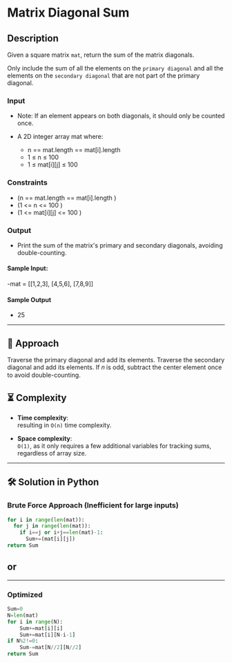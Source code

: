 # Matrix Diagonal Sum 

##  Description
Given a square matrix `mat`, return the sum of the matrix diagonals.

Only include the sum of all the elements on the `primary diagonal` and all the elements on the `secondary diagonal` that are not part of the primary diagonal.

### Input
- Note: If an element appears on both diagonals, it should only be counted once.


- A 2D integer array mat where:
  - n == mat.length == mat[i].length
  - 1 ≤ n ≤ 100
  - 1 ≤ mat[i][j] ≤ 100

### Constraints

- \(n == mat.length == mat[i].length \)
- \(1 <= n <= 100 \)
- \(1 <= mat[i][j] <= 100 \)

### Output

- Print the sum of the matrix's primary and secondary diagonals, avoiding double-counting.

#### Sample Input:

  -mat = [[1,2,3], [4,5,6], [7,8,9]]

#### **Sample Output**
  - 25



---

## 📝 Approach
Traverse the primary diagonal and add its elements.
Traverse the secondary diagonal and add its elements.
If 𝑛 is odd, subtract the center element once to avoid double-counting.

## ⏳ Complexity

- **Time complexity**:  
  resulting in `O(n)` time complexity.

- **Space complexity**:  
  `O(1)`, as it only requires a few additional variables for tracking sums, regardless of array size.

---

## 🛠️ Solution in Python 

### Brute Force Approach (Inefficient for large inputs)

```python
for i in range(len(mat)):
  for j in range(len(mat)):
    if i==j or i+j==len(mat)-1:
      Sum+=(mat[i][j])
return Sum   
```

## or
---

### Optimized 
```python
Sum=0
N=len(mat)
for i in range(N):
    Sum+=mat[i][i]
    Sum+=mat[i][N-i-1]
if N%2!=0:
    Sum-=mat[N//2][N//2]
return Sum  
```


